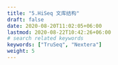 ```yaml
---
title: "5.HiSeq 文库结构"
draft: false
date: 2020-08-20T11:02:05+06:00
lastmod: 2020-08-22T10:42:26+06:00
# search related keywords
keywords: ["TruSeq", "Nextera"]
weight: 5
---
```


